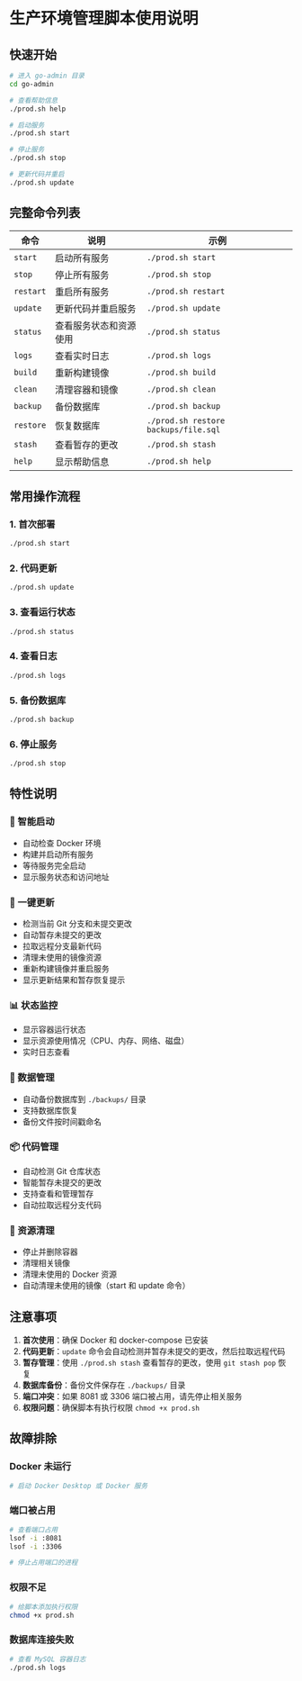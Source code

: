 # 生产环境管理脚本使用说明

## 快速开始

```bash
# 进入 go-admin 目录
cd go-admin

# 查看帮助信息
./prod.sh help

# 启动服务
./prod.sh start

# 停止服务
./prod.sh stop

# 更新代码并重启
./prod.sh update
```

## 完整命令列表

| 命令      | 说明                   | 示例                                 |
| --------- | ---------------------- | ------------------------------------ |
| `start`   | 启动所有服务           | `./prod.sh start`                    |
| `stop`    | 停止所有服务           | `./prod.sh stop`                     |
| `restart` | 重启所有服务           | `./prod.sh restart`                  |
| `update`  | 更新代码并重启服务     | `./prod.sh update`                   |
| `status`  | 查看服务状态和资源使用 | `./prod.sh status`                   |
| `logs`    | 查看实时日志           | `./prod.sh logs`                     |
| `build`   | 重新构建镜像           | `./prod.sh build`                    |
| `clean`   | 清理容器和镜像         | `./prod.sh clean`                    |
| `backup`  | 备份数据库             | `./prod.sh backup`                   |
| `restore` | 恢复数据库             | `./prod.sh restore backups/file.sql` |
| `stash`   | 查看暂存的更改         | `./prod.sh stash`                    |
| `help`    | 显示帮助信息           | `./prod.sh help`                     |

## 常用操作流程

### 1. 首次部署

```bash
./prod.sh start
```

### 2. 代码更新

```bash
./prod.sh update
```

### 3. 查看运行状态

```bash
./prod.sh status
```

### 4. 查看日志

```bash
./prod.sh logs
```

### 5. 备份数据库

```bash
./prod.sh backup
```

### 6. 停止服务

```bash
./prod.sh stop
```

## 特性说明

### 🚀 智能启动

- 自动检查 Docker 环境
- 构建并启动所有服务
- 等待服务完全启动
- 显示服务状态和访问地址

### 🔄 一键更新

- 检测当前 Git 分支和未提交更改
- 自动暂存未提交的更改
- 拉取远程分支最新代码
- 清理未使用的镜像资源
- 重新构建镜像并重启服务
- 显示更新结果和暂存恢复提示

### 📊 状态监控

- 显示容器运行状态
- 显示资源使用情况（CPU、内存、网络、磁盘）
- 实时日志查看

### 💾 数据管理

- 自动备份数据库到 `./backups/` 目录
- 支持数据库恢复
- 备份文件按时间戳命名

### 📦 代码管理

- 自动检测 Git 仓库状态
- 智能暂存未提交的更改
- 支持查看和管理暂存
- 自动拉取远程分支代码

### 🧹 资源清理

- 停止并删除容器
- 清理相关镜像
- 清理未使用的 Docker 资源
- 自动清理未使用的镜像（start 和 update 命令）

## 注意事项

1. **首次使用**：确保 Docker 和 docker-compose 已安装
2. **代码更新**：`update` 命令会自动检测并暂存未提交的更改，然后拉取远程代码
3. **暂存管理**：使用 `./prod.sh stash` 查看暂存的更改，使用 `git stash pop` 恢复
4. **数据库备份**：备份文件保存在 `./backups/` 目录
5. **端口冲突**：如果 8081 或 3306 端口被占用，请先停止相关服务
6. **权限问题**：确保脚本有执行权限 `chmod +x prod.sh`

## 故障排除

### Docker 未运行

```bash
# 启动 Docker Desktop 或 Docker 服务
```

### 端口被占用

```bash
# 查看端口占用
lsof -i :8081
lsof -i :3306

# 停止占用端口的进程
```

### 权限不足

```bash
# 给脚本添加执行权限
chmod +x prod.sh
```

### 数据库连接失败

```bash
# 查看 MySQL 容器日志
./prod.sh logs
```
